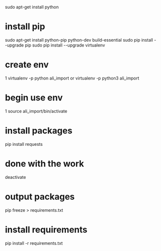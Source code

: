 sudo apt-get install python
# install pip
sudo apt-get install python-pip python-dev build-essential 
sudo pip install --upgrade pip 
sudo pip install --upgrade virtualenv 

# create env
1 virtualenv -p python ali_import
  or 
  virtualenv -p python3 ali_import

# begin use env
1 source ali_import/bin/activate

# install packages
pip install requests

# done with the work
deactivate

# output packages
pip freeze > requirements.txt

# install requirements
pip install -r requirements.txt

